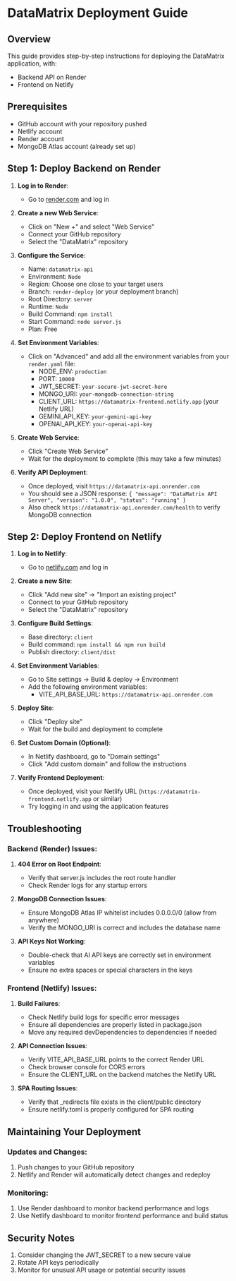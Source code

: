 # DataMatrix Deployment Guide

## Overview
This guide provides step-by-step instructions for deploying the DataMatrix application, with:
- Backend API on Render
- Frontend on Netlify

## Prerequisites
- GitHub account with your repository pushed
- Netlify account
- Render account
- MongoDB Atlas account (already set up)

## Step 1: Deploy Backend on Render

1. **Log in to Render**:
   - Go to [render.com](https://render.com/) and log in

2. **Create a new Web Service**:
   - Click on "New +" and select "Web Service"
   - Connect your GitHub repository
   - Select the "DataMatrix" repository

3. **Configure the Service**:
   - Name: `datamatrix-api`
   - Environment: `Node`
   - Region: Choose one close to your target users
   - Branch: `render-deploy` (or your deployment branch)
   - Root Directory: `server`
   - Runtime: `Node`
   - Build Command: `npm install`
   - Start Command: `node server.js`
   - Plan: Free

4. **Set Environment Variables**:
   - Click on "Advanced" and add all the environment variables from your `render.yaml` file:
     - NODE_ENV: `production`
     - PORT: `10000`
     - JWT_SECRET: `your-secure-jwt-secret-here`
     - MONGO_URI: `your-mongodb-connection-string`
     - CLIENT_URL: `https://datamatrix-frontend.netlify.app` (your Netlify URL)
     - GEMINI_API_KEY: `your-gemini-api-key`
     - OPENAI_API_KEY: `your-openai-api-key`

5. **Create Web Service**:
   - Click "Create Web Service"
   - Wait for the deployment to complete (this may take a few minutes)

6. **Verify API Deployment**:
   - Once deployed, visit `https://datamatrix-api.onrender.com`
   - You should see a JSON response: `{ "message": "DataMatrix API Server", "version": "1.0.0", "status": "running" }`
   - Also check `https://datamatrix-api.onrender.com/health` to verify MongoDB connection

## Step 2: Deploy Frontend on Netlify

1. **Log in to Netlify**:
   - Go to [netlify.com](https://www.netlify.com/) and log in

2. **Create a new Site**:
   - Click "Add new site" → "Import an existing project"
   - Connect to your GitHub repository
   - Select the "DataMatrix" repository

3. **Configure Build Settings**:
   - Base directory: `client`
   - Build command: `npm install && npm run build`
   - Publish directory: `client/dist`

4. **Set Environment Variables**:
   - Go to Site settings → Build & deploy → Environment
   - Add the following environment variables:
     - VITE_API_BASE_URL: `https://datamatrix-api.onrender.com`

5. **Deploy Site**:
   - Click "Deploy site"
   - Wait for the build and deployment to complete

6. **Set Custom Domain (Optional)**:
   - In Netlify dashboard, go to "Domain settings"
   - Click "Add custom domain" and follow the instructions

7. **Verify Frontend Deployment**:
   - Once deployed, visit your Netlify URL (`https://datamatrix-frontend.netlify.app` or similar)
   - Try logging in and using the application features

## Troubleshooting

### Backend (Render) Issues:
1. **404 Error on Root Endpoint**:
   - Verify that server.js includes the root route handler
   - Check Render logs for any startup errors

2. **MongoDB Connection Issues**:
   - Ensure MongoDB Atlas IP whitelist includes 0.0.0.0/0 (allow from anywhere)
   - Verify the MONGO_URI is correct and includes the database name

3. **API Keys Not Working**:
   - Double-check that AI API keys are correctly set in environment variables
   - Ensure no extra spaces or special characters in the keys

### Frontend (Netlify) Issues:
1. **Build Failures**:
   - Check Netlify build logs for specific error messages
   - Ensure all dependencies are properly listed in package.json
   - Move any required devDependencies to dependencies if needed

2. **API Connection Issues**:
   - Verify VITE_API_BASE_URL points to the correct Render URL
   - Check browser console for CORS errors
   - Ensure the CLIENT_URL on the backend matches the Netlify URL

3. **SPA Routing Issues**:
   - Verify that _redirects file exists in the client/public directory
   - Ensure netlify.toml is properly configured for SPA routing

## Maintaining Your Deployment

### Updates and Changes:
1. Push changes to your GitHub repository
2. Netlify and Render will automatically detect changes and redeploy

### Monitoring:
1. Use Render dashboard to monitor backend performance and logs
2. Use Netlify dashboard to monitor frontend performance and build status

## Security Notes
1. Consider changing the JWT_SECRET to a new secure value
2. Rotate API keys periodically
3. Monitor for unusual API usage or potential security issues